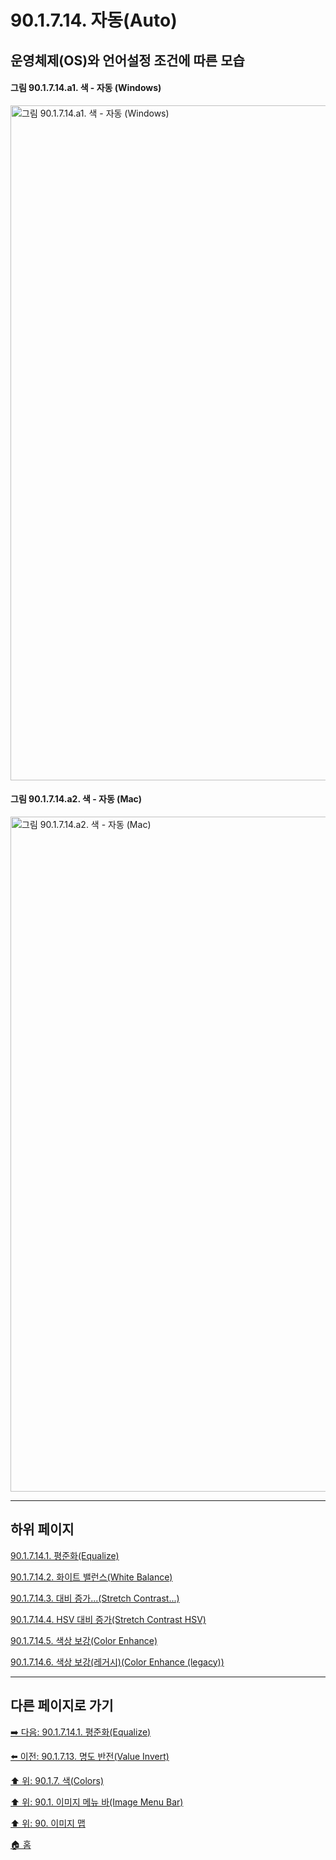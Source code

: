 # 90.1.7.14. 자동(Auto)
## 운영체제(OS)와 언어설정 조건에 따른 모습
#### 그림 90.1.7.14.a1. 색 - 자동 (Windows)
<img width="1080" alt="그림 90.1.7.14.a1. 색 - 자동 (Windows)" environment="MacOS:Sonoma 14.2.1 GIMP 2.10.36" src="https://github.com/wonder13662/gimp/assets/15767104/04336922-bef6-4b3a-80af-77589af2f751">

#### 그림 90.1.7.14.a2. 색 - 자동 (Mac)
<img width="1080" alt="그림 90.1.7.14.a2. 색 - 자동 (Mac)" environment="MacOS:Sonoma 14.2.1 GIMP 2.10.36" src="https://github.com/wonder13662/gimp/assets/15767104/b606a8e7-2cfe-4b4d-b106-bc761c0c77d6">

***

## 하위 페이지

[90.1.7.14.1. 평준화(Equalize)](./90-01-07-14-01-equalize.md)

[90.1.7.14.2. 화이트 밸런스(White Balance)](./90-01-07-14-02-white_balance.md)

[90.1.7.14.3. 대비 증가...(Stretch Contrast...)](./90-01-07-14-03-stretch_contrast.md)

[90.1.7.14.4. HSV 대비 증가(Stretch Contrast HSV)](./90-01-07-14-04-stretch_contrast_hsv.md)

[90.1.7.14.5. 색상 보강(Color Enhance)](./90-01-07-14-05-color_enhance.md)

[90.1.7.14.6. 색상 보강(레거시)(Color Enhance (legacy))](./90-01-07-14-06-color_enhance_legacy.md)

***

## 다른 페이지로 가기

[➡️ 다음: 90.1.7.14.1. 평준화(Equalize)](./90-01-07-14-01-equalize.md)

[⬅️ 이전: 90.1.7.13. 명도 반전(Value Invert)](./90-01-07-13-value_invert.md)

[⬆️ 위: 90.1.7. 색(Colors)](./90-01-07-00-colors.md)

[⬆️ 위: 90.1. 이미지 메뉴 바(Image Menu Bar)](./90-01-00-image-menu-bar.md)

[⬆️ 위: 90. 이미지 맵](./90-00-image-map.md)

[🏠 홈](./00-home.md)